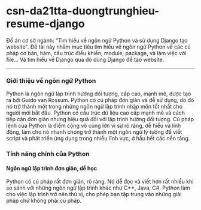 # csn-da21tta-duongtrunghieu-resume-django
Đồ án cơ sở ngành: "Tìm hiểu về ngôn ngữ Python và sử dụng Django tạo website". Đề tài này nhằm mục tiêu tìm hiểu về ngôn ngữ Python về các cú pháp cơ bản, hàm, cấu trúc điều khiển, module, package, và làm việc với file... Và tìm hiểu về Django qua đó dùng Django để tạo website.
***
### Giới thiệu về ngôn ngữ Python
  Python là ngôn ngữ lập trình hướng đối tượng, cấp cao, mạnh mẽ, được tạo ra bởi Guido van Rossum. Python có cú pháp đơn giản và dễ sử dụng, do đó nó trở thành một trong những ngôn ngữ lập trình nhập môn tốt nhất cho người mới bắt đầu.
Python có cấu trúc dữ liệu cao cấp mạnh mẽ và cách tiếp cận đơn giản nhưng hiệu quả đối với lập trình hướng đối tượng. Cú pháp lệnh của Python là điểm cộng vô cùng lớn vì sự rõ ràng, dễ hiểu và linh động, làm cho nó nhanh chóng trở thành một ngôn ngữ lý tưởng để viết script và phát triển ứng dụng trong nhiều lĩnh vực, ở hầu hết các nền tảng.
### Tính năng chính của Python
#### Ngôn ngữ lập trình đơn giản, dễ học
  Python có cú pháp rất đơn giản, rõ ràng. Nó dễ đọc và viết hơn rất nhiều khi so sánh với những ngôn ngữ lập trình khác như C++, Java, C#. Python làm cho việc lập trình trở nên thú vị, cho phép bạn tập trung vào những giải pháp chứ không phải cú pháp.
